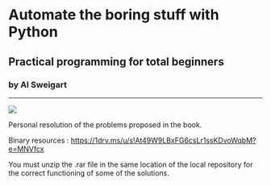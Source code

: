 # Automate the boring stuff with Python
## Practical programming for total beginners
### by Al Sweigart

------------

![](https://1drv.ms/u/s!At49W9LBxFG6dZ1-_Ydfd6LX7R8?e=EcXbe0)

Personal resolution of the problems proposed in the book.

Binary resources :
https://1drv.ms/u/s!At49W9LBxFG6csLr1ssKDvoWqbM?e=MNVfcx

You must unzip the .rar file in the same location of the local repository for the correct functioning of some of the solutions.
